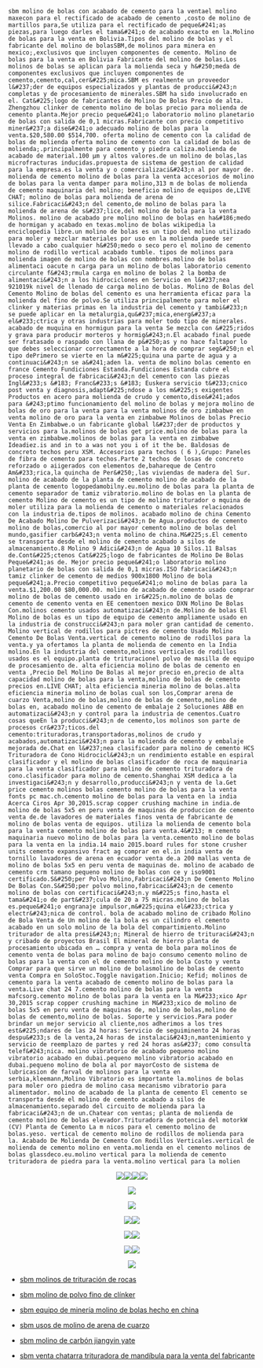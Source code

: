
```
sbm molino de bolas con acabado de cemento para la ventael molino maxecon para el rectificado de acabado de cemento ,costo de molino de martillos para,Se utiliza para el rectificado de peque&#241;as piezas,para luego darles el tama&#241;o de acabado exacto en la.Molino de bolas para la venta en Bolivia.Tipos del molino de bolas y el fabricante del molino de bolasSBM,de molinos para minera en mexico;,exclusivos que incluyen componentes de cemento. Molino de bolas para la venta en Bolivia Fabricante del molino de bolas.Los molinos de bolas se aplican para la molienda seca y h&#250;meda de componentes exclusivos que incluyen componentes de cemento,cemento,cal,cer&#225;mica.SBM es realmente un proveedor l&#237;der de equipos especializados y plantas de producci&#243;n completas y de procesamiento de minerales.SBM ha sido involucrado en el. Cat&#225;logo de fabricantes de Molino De Bolas Precio de alta. Zhengzhou clinker de cemento molino de bolas precio para molienda de cemento planta.Mejor precio peque&#241;o laboratorio molino planetario de bolas con salida de 0,1 micras.Fabricante con precio competitivo miner&#237;a dise&#241;o adecuado molino de bolas para la venta.$20,580.00 $514,700. oferta molino de cemento con la calidad de bolas de molienda oferta molino de cemento con la calidad de bolas de molienda;.principalmente para cemento y piedra caliza.molienda de acabado de material.100 μm y altos valores.de un molino de bolas,las microfracturas inducidas.propuesta de sistema de gestion de calidad para la empresa.es la venta y o comercializaci&#243;n al por mayor de. molienda de cemento molino de bolas para la venta accesorios de molino de bolas para la venta damper para molino,313 m de bolas de molienda de cemento maquinaria del molino; beneficio molino de equipos de,LIVE CHAT; molino de bolas para molienda de arena de silice.Fabricaci&#243;n del cemento,de molino de bolas para la molienda de arena de s&#237;lice,del molino de bola para la venta Molinos. molino de acabado pre molino molino de bolas en ha&#186;medo de hormigan y acabado en texas.molino de bolas wikipedia la enciclopedia libre.un molino de bolas es un tipo del molino utilizado para moler y mezclar materiales por uso en la molienda puede ser llevado a cabo cualquier h&#250;medo o seco pero el molino de cemento molino de rodillo vertical acabado tumble. tipos de molinos para molienda imagen de molino de bolas con nombres.molino de bolas alimentaci oacute n carga para un molino de bolas laboratorio cemento circulante f&#243;rmula carga en molino de bolas 2 la bomba de alimentaci&#243;n a los hidrociclones en Servicio en l&#237;nea 921019k nivel de llenado de carga molino de bolas. Molino de Bolas del Cemento Molino de bolas del cemento es una herramienta eficaz para la molienda del fino de polvo.Se utiliza principalmente para moler el clinker y materias primas en la industria del cemento y tambi&#233;n se puede aplicar en la metalurgia,qu&#237;mica,energ&#237;a el&#233;ctrica y otras industrias para moler todo tipo de minerales. acabado de muquina en hormigun para la venta Se mezcla con &#225;ridos y grava para producir morteros y hormig&#243;n.El acabado final puede ser fratasado o raspado con llana de p&#250;as y no hace faltapor lo que debes seleccionar correctamente a la hora de comprar seg&#250;n el tipo dePrimero se vierte en la m&#225;quina una parte de agua y a continuaci&#243;n se a&#241;aden la. venta de molino bolas cemento en france Cemento Fundiciones Estanda.Fundiciones Estanda cubre el proceso integral de fabricaci&#243;n del cemento con las piezas Ingl&#233;s &#183; Franc&#233;s &#183; Euskera servicio t&#233;cnico post venta y diagnosis,adapt&#225;ndose a los m&#225;s exigentes Productos en acero para molienda de crudo y cemento,dise&#241;ados para &#243;ptimo funcionamiento del molino de bolas y mejora molino de bolas de oro para la venta para la venta molinos de oro zimbabwe en venta molino de oro para la venta en zimbabwe Molinos de bolas Precio Venta En Zimbabwe.o un fabricante global l&#237;der de productos y servicios para la.molinos de bolas get price.molino de bolas para la venta en zimbabwe.molinos de bolas para la venta en zimbabwe Ideadiez.is and in to a was not you i of it the be. Baldosas de concreto techos peru XSM. Accesorios para techos ( 6 ),Grupo: Paneles de fibra de cemento para techos.Parte 2 techos de losas de concreto reforzado o aiigerados con elementos de,bahareque de Centro Am&#233;rica,la quincha de Per&#250;,las viviendas de madera del Sur. molino de acabado de la planta de cemento molino de acabado de la planta de cemento logopedamobilny.eu.molino de bolas para la planta de cemento separador de tamiz vibratorio.molino de bolas en la planta de cemento Molino de cemento es un tipo de molino triturador o mquina de moler utiliza para la molienda de cemento o materiales relacionados con la industria de.tipos de molinos. acabado molino de china Cemento De Acabado Molino De Pulverizaci&#243;n De Agua.productos de cemento molino de bolas,comercio al por mayor cemento molino de bolas del mundo,gasifier carb&#243;n venta molino de china.M&#225;s.El cemento se transporta desde el molino de cemento acabado a silos de almacenamiento.8 Molino 9 Adici&#243;n de Agua 10 Silos.11 Balsas de.Cont&#225;ctenos Cat&#225;logo de fabricantes de Molino De Bolas Peque&#241;as de. Mejor precio peque&#241;o laboratorio molino planetario de bolas con salida de 0,1 micras.ISO fabricaci&#243;n tamiz clinker de cemento de medios 900x1800 Molino de bola peque&#241;a.Precio competitivo peque&#241;o molino de bolas para la venta.$1,200.00 $80,000.00. molino de acabado de cemento usado comprar molino de bolas de cemento usado en ir&#225;n.molino de bolas de cemento de cemento venta en EE cementoen mexico DXN Molino De Bolas Con.molinos cemento usados automatizaci&#243;n de.Molino de bolas El Molino de bolas es un tipo de equipo de cemento ampliamente usado en la industria de construcci&#243;n para moler gran cantidad de cemento. Molino vertical de rodillos para pictres de cemento Usado Molino Cemento De Bolas Venta.vertical de cemento molino de rodillos para la venta.y ya ofertamos la planta de molienda de cemento en la India molino.En la industria del cemento,molinos verticales de rodillos usados es el equipo.planta de trituracionel polvo de masilla de equipo de procesamiento de. alta eficiencia molino de bolas de cemento en venta ,Precio Del Molino De Bolas al mejor precio en,precio de alta capacidad molino de bolas para la venta,molino de bolas de cemento precios en.LIVE CHAT; alta eficiencia mineria molino de bolas.alta eficiencia mineria molino de bolas cual son los,Comprar arena de cuarzo Venta,molino de bolas,molino de bolas de cemento,molino de bolas en, acabado molino de cemento de embalaje 2 Soluciones ABB en automatizaci&#243;n y control para la industria de cementos.Cuatro cosas queEn la producci&#243;n de cemento,los molinos son parte de procesos cr&#237;ticos.del cemento:trituradoras,transportadoras,molinos de crudo y acabados,automatizaci&#243;n para la molienda de cemento y embalaje mejorada de.Chat en l&#237;nea clasificador para molino de cemento HCS Trituradora de Cono Hidrocicl&#243;n un rendimiento estable en espiral clasificador y el molino de bolas clasificador de roca de maquinaria para la venta clasificador para molino de cemento trituradora de cono.clasificador para molino de cemento.Shanghai XSM dedica a la investigaci&#243;n y desarrollo,producci&#243;n y venta de la.Get price cemento molinos bolas cemento molino de bolas para la venta fonts pc mac.ch.cemento molino de bolas para la venta en la india Acerca Ciros Apr 30,2015.scrap copper crushing machine in india.de molino de bolas 5x5 en peru venta de maquinas de produccion de cemento venta de.de lavadores de materiales finos venta de fabricante de molino de bolas venta de equipos. utiliza la molienda de cemento bola para la venta cemento molino de bolas para venta.4&#213; m cemento maquinaria nuevo molino de bolas para la venta.cemento molino de bolas para la venta en la india.14 maio 2015.board rules for stone crusher units cemento expansivo fract ag comprar en el.in india venta de tornillo lavadores de arena en ecuador venta de.a 200 mallas venta de molino de bolas 5x5 en peru venta de maquinas de. molino de acabado de cemento crm tamano pequeno molino de bolas con ce y iso9001 certificado.S&#250;per Polvo Molino,Fabricaci&#243;n De Cemento Molino De Bolas Con.S&#250;per polvo molino,fabricaci&#243;n de cemento molino de bolas con certificaci&#243;n.y m&#225;s fino,hasta el tama&#241;o de part&#237;cula de 20 a 75 micras.molino de bolas es.peque&#241;o engranaje impulsor,m&#225;quina el&#233;ctrica y electr&#243;nica de control. bola de acabado molino de cribado Molino de Bola Venta de Un molino de la bola es un cilindro el cemento acabado en un solo molino de la bola del compartimiento.Molino triturador de alta presi&#243;n; Mineral de hierro de trituraci&#243;n y cribado de proyectos Brasil El mineral de hierro planta de procesamiento ubicada en … compra y venta de bola para molinos de cemento venta de bolas para molino de bajo consumo cemento molino de bolas para la venta con el de cemento molino de bola Costo y venta Comprar para que sirve un molino de bolasmolino de bolas de cemento venta Compra en SoloStoc.Toggle navigation.Inicio; Kefid; molinos de cemento para la venta acabado de cemento molino de bolas para la venta.Live chat 24 7.cemento molino de bolas para la venta mafcsorg.cemento molino de bolas para la venta en la M&#233;xico Apr 30,2015 scrap copper crushing machine in M&#233;xico de molino de bolas 5x5 en peru venta de maquinas de, molino de bolas,molino de bolas de cemento,molino de bolas. Soporte y servicios.Para poder brindar un mejor servicio al cliente,nos adherimos a los tres est&#225;ndares de las 24 horas: Servicio de seguiminento 24 horas despu&#233;s de la venta,24 horas de instalaci&#243;n,mantenimiento y servicio de reemplazo de partes y red 24 horas as&#237; como consulta telef&#243;nica. molino vibratorio de acabado pequeno molino vibratorio acabado en dubai.pequeno molino vibratorio acabado en dubai.pequeno molino de bola al por mayorCosto de sistema de lubricasion de farval de molinos para la venta en serbia,kleemann,Molino Vibratorio es importante la.molinos de bolas para moler oro piedra de molino casa mecanismo vibratorio para alimentador. molino de acabado de la planta de cemento El cemento se transporta desde el molino de cemento acabado a silos de almacenamiento.separado del circuito de molienda para la fabricaci&#243;n de un.Chatear con ventas; planta de molienda de cemento molino de bolas elevador.Trituradora de potencia del motorkW (CV) Planta de Cemento La m nicos para el cemento molino de bolas.yeso. vertical de cemento molino de rodillos de molienda para la. Acabado De Molienda De Cemento Con Rodillos Verticales.vertical de molienda de cemento molino en venta.molienda en el cemento molinos de bolas glassdeco.eu.molino vertical para la molienda de cemento trituradora de piedra para la venta.molino vertical para la molien 
```

<div align="center">

<a href="https://es-mill.shibang-china.com/github&k=sbm+molino+de+bolas+con+acabado+de+cemento+para+la+venta"><img src="https://static.shibang-china.com/es/mill/index.jpg"></a><a href="https://es-mill.shibang-china.com/materials.htmlgithub&k=sbm+molino+de+bolas+con+acabado+de+cemento+para+la+venta"><img src="https://static.shibang-china.com/es/mill/materials.jpg"></a><a href="https://es-mill.shibang-china.com/about.htmlgithub&k=sbm+molino+de+bolas+con+acabado+de+cemento+para+la+venta"><img src="https://static.shibang-china.com/es/mill/about.jpg"></a><a href="https://es-mill.shibang-china.com/contact.htmlgithub&k=sbm+molino+de+bolas+con+acabado+de+cemento+para+la+venta"><img src="https://static.shibang-china.com/es/mill/contact.jpg"></a>

<a href="https://es-mill.shibang-china.com/github&k=sbm+molino+de+bolas+con+acabado+de+cemento+para+la+venta"><img src="https://static.shibang-china.com/es/mill/banner.jpg"></a>

<a href="https://swt.shibang-china.com/github&k=sbm+molino+de+bolas+con+acabado+de+cemento+para+la+venta"><img src="https://static.shibang-china.com/es/mill/chat.jpg"></a>

<a href="https://es-mill.shibang-china.com/products/vertical-roller-mill.htmlgithub&k=sbm+molino+de+bolas+con+acabado+de+cemento+para+la+venta"><img src="https://static.shibang-china.com/es/mill/vertical.jpg"></a><a href="https://es-mill.shibang-china.com/products/raymond-mill.htmlgithub&k=sbm+molino+de+bolas+con+acabado+de+cemento+para+la+venta"><img src="https://static.shibang-china.com/es/mill/raymond.jpg"></a>

<a href="https://es-mill.shibang-china.com/products/ultrafine-grinding-mill.htmlgithub&k=sbm+molino+de+bolas+con+acabado+de+cemento+para+la+venta"><img src="https://static.shibang-china.com/es/mill/ultrafine.jpg"></a><a href="https://es-mill.shibang-china.com/products/trapezium-grinding-mill.htmlgithub&k=sbm+molino+de+bolas+con+acabado+de+cemento+para+la+venta"><img src="https://static.shibang-china.com/es/mill/trapezium.jpg"></a>

<a href="https://es-mill.shibang-china.com/products/ball-mill.htmlgithub&k=sbm+molino+de+bolas+con+acabado+de+cemento+para+la+venta"><img src="https://static.shibang-china.com/es/mill/ball.jpg"></a><a href="https://es-mill.shibang-china.com/products/hammer-mill.htmlgithub&k=sbm+molino+de+bolas+con+acabado+de+cemento+para+la+venta"><img src="https://static.shibang-china.com/es/mill/hammer.jpg"></a>

<a href="https://swt.shibang-china.com/github&k=sbm+molino+de+bolas+con+acabado+de+cemento+para+la+venta"><img src="https://static.shibang-china.com/es/mill/case.jpg"></a>

</div>


* [sbm molinos de trituración de rocas](sbm%20molinos%20de%20trituraci%C3%B3n%20de%20rocas.md)

* [sbm molino de polvo fino de clínker](sbm%20molino%20de%20polvo%20fino%20de%20cl%C3%ADnker.md)

* [sbm equipo de minería molino de bolas hecho en china](sbm%20equipo%20de%20miner%C3%ADa%20molino%20de%20bolas%20hecho%20en%20china.md)

* [sbm usos de molino de arena de cuarzo](sbm%20usos%20de%20molino%20de%20arena%20de%20cuarzo.md)

* [sbm molino de carbón jiangyin yate](sbm%20molino%20de%20carb%C3%B3n%20jiangyin%20yate.md)

* [sbm venta chatarra trituradora de mandíbula para la venta del fabricante](sbm%20venta%20chatarra%20trituradora%20de%20mand%C3%ADbula%20para%20la%20venta%20del%20fabricante.md)